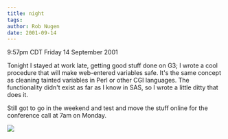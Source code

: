 ```yaml
---
title: night
tags: 
author: Rob Nugen
date: 2001-09-14
---
```


<title></title>
<p class=date>9:57pm CDT Friday 14 September 2001</p>

<p>Tonight I stayed at work late, getting good stuff done on G3; I
wrote a cool procedure that will make web-entered variables safe.
It's the same concept as cleaning tainted variables in Perl or other
CGI languages.  The functionality didn't exist as far as I know in
SAS, so I wrote a little ditty that does it.</p>

<p>Still got to go in the weekend and test and move the stuff online
for the conference call at 7am on Monday.</p>

<p><img src='/images/rob/wL-ROB.gif'/></p>


